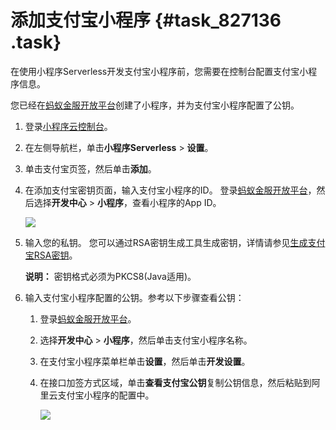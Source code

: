 # 添加支付宝小程序 {#task_827136 .task}

在使用小程序Serverless开发支付宝小程序前，您需要在控制台配置支付宝小程序信息。

您已经在[蚂蚁金服开放平台](https://open.alipay.com/platform/manageHome.htm)创建了小程序，并为支付宝小程序配置了公钥。

1.  登录[小程序云控制台](https://mp.console.aliyun.com)。
2.  在左侧导航栏，单击**小程序Serverless** \> **设置**。
3.  单击支付宝页签，然后单击**添加**。
4.  在添加支付宝密钥页面，输入支付宝小程序的ID。 登录[蚂蚁金服开放平台](https://open.alipay.com/platform/manageHome.htm)，然后选择**开发中心** \> **小程序**，查看小程序的App ID。

    ![](http://static-aliyun-doc.oss-cn-hangzhou.aliyuncs.com/assets/img/668843/156577236050031_zh-CN.png)

5.  输入您的私钥。 您可以通过RSA密钥生成工具生成密钥，详情请参见[生成支付宝RSA密钥](cn.zh-CN/小程序Serverless开发指南/设置小程序/添加支付宝小程序/生成支付宝RSA密钥.md#)。

    **说明：** 密钥格式必须为PKCS8\(Java适用\)。

6.  输入支付宝小程序配置的公钥。参考以下步骤查看公钥： 
    1.  登录[蚂蚁金服开放平台](https://open.alipay.com/platform/manageHome.htm)。
    2.  选择**开发中心** \> **小程序**，然后单击支付宝小程序名称。
    3.  在支付宝小程序菜单栏单击**设置**，然后单击**开发设置**。
    4.  在接口加签方式区域，单击**查看支付宝公钥**复制公钥信息，然后粘贴到阿里云支付宝小程序的配置中。 

        ![](http://static-aliyun-doc.oss-cn-hangzhou.aliyuncs.com/assets/img/668843/156577236051647_zh-CN.png)


